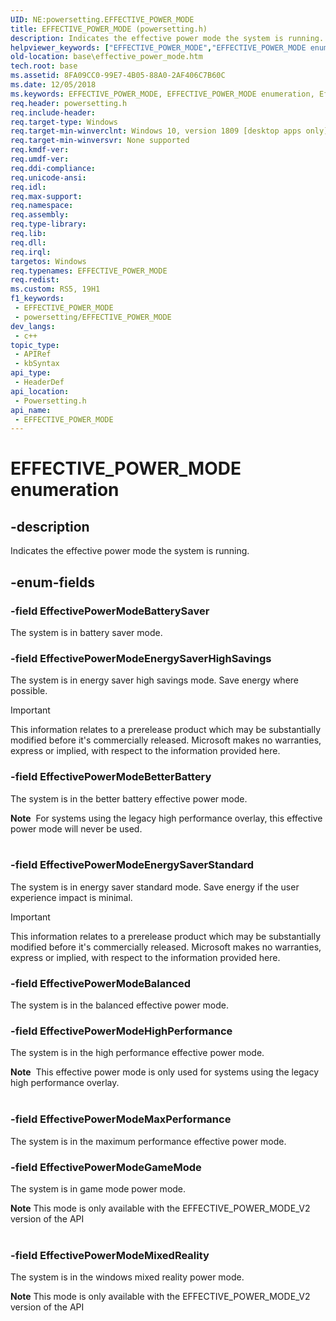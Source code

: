 ```yaml
---
UID: NE:powersetting.EFFECTIVE_POWER_MODE
title: EFFECTIVE_POWER_MODE (powersetting.h)
description: Indicates the effective power mode the system is running.
helpviewer_keywords: ["EFFECTIVE_POWER_MODE","EFFECTIVE_POWER_MODE enumeration","EffectivePowerModeBalanced","EffectivePowerModeBatterySaver","EffectivePowerModeEnergySaverHighSavings","EffectivePowerModeBetterBattery","EffectivePowerModeEnergySaverStandard","EffectivePowerModeHighPerformance","EffectivePowerModeInvalid","EffectivePowerModeMaxPerformance","base.effective_power_mode","powersetting/EFFECTIVE_POWER_MODE","powersetting/EffectivePowerModeBalanced","powersetting/EffectivePowerModeBatterySaver","powersetting/EffectivePowerModeBetterBattery","powersetting/EffectivePowerModeHighPerformance","powersetting/EffectivePowerModeInvalid","powersetting/EffectivePowerModeMaxPerformance","powersetting/EffectivePowerModeEnergySaverStandard","powersetting/EffectivePowerModeEnergySaverHighSavings"]
old-location: base\effective_power_mode.htm
tech.root: base
ms.assetid: 8FA09CC0-99E7-4B05-88A0-2AF406C7B60C
ms.date: 12/05/2018
ms.keywords: EFFECTIVE_POWER_MODE, EFFECTIVE_POWER_MODE enumeration, EffectivePowerModeBalanced, EffectivePowerModeBatterySaver,EffectivePowerModeEnergySaverStandard, EffectivePowerModeBetterBattery,EffectivePowerModeEnergySaverHighSavings, EffectivePowerModeHighPerformance, EffectivePowerModeInvalid, EffectivePowerModeMaxPerformance, base.effective_power_mode, powersetting/EFFECTIVE_POWER_MODE, powersetting/EffectivePowerModeBalanced, powersetting/EffectivePowerModeBatterySaver, powersetting/EffectivePowerModeBetterBattery, powersetting/EffectivePowerModeHighPerformance, powersetting/EffectivePowerModeInvalid, powersetting/EffectivePowerModeMaxPerformance,powersetting/EffectivePowerModeEnergySaverStandard, powersetting/EffectivePowerModeEnergySaverHighSavings
req.header: powersetting.h
req.include-header: 
req.target-type: Windows
req.target-min-winverclnt: Windows 10, version 1809 [desktop apps only]
req.target-min-winversvr: None supported
req.kmdf-ver: 
req.umdf-ver: 
req.ddi-compliance: 
req.unicode-ansi: 
req.idl: 
req.max-support: 
req.namespace: 
req.assembly: 
req.type-library: 
req.lib: 
req.dll: 
req.irql: 
targetos: Windows
req.typenames: EFFECTIVE_POWER_MODE
req.redist: 
ms.custom: RS5, 19H1
f1_keywords:
 - EFFECTIVE_POWER_MODE
 - powersetting/EFFECTIVE_POWER_MODE
dev_langs:
 - c++
topic_type:
 - APIRef
 - kbSyntax
api_type:
 - HeaderDef
api_location:
 - Powersetting.h
api_name:
 - EFFECTIVE_POWER_MODE
---
```


# EFFECTIVE_POWER_MODE enumeration


## -description

Indicates the effective power mode the system is running.

## -enum-fields

### -field EffectivePowerModeBatterySaver

The system is in battery saver mode.

### -field EffectivePowerModeEnergySaverHighSavings

The system is in energy saver high savings mode. Save energy where possible.

> [!IMPORTANT]
> This information relates to a prerelease product which may be substantially modified before it's commercially released. Microsoft makes no warranties, express or implied, with respect to the information provided here.

### -field EffectivePowerModeBetterBattery

The system is in the better battery effective power mode. 

<div class="alert"><b>Note</b>  For systems using the legacy high performance overlay, this effective power mode will never be used.</div>
<div> </div>

### -field EffectivePowerModeEnergySaverStandard 

The system is in energy saver standard mode. Save energy if the user experience impact is minimal.

> [!IMPORTANT]
> This information relates to a prerelease product which may be substantially modified before it's commercially released. Microsoft makes no warranties, express or implied, with respect to the information provided here.

### -field EffectivePowerModeBalanced

The system is in the balanced effective power mode.

### -field EffectivePowerModeHighPerformance

The system is in the high performance effective power mode. 

<div class="alert"><b>Note</b>  This effective power mode is only used for systems using the legacy high performance overlay.</div>
<div> </div>

### -field EffectivePowerModeMaxPerformance

The system is in the maximum performance effective power mode.

### -field EffectivePowerModeGameMode

The system is in game mode power mode. 

<div class="alert"><b>Note</b> This mode is only available with the EFFECTIVE_POWER_MODE_V2 version of the API </div>
<div> </div>

### -field EffectivePowerModeMixedReality

The system is in the windows mixed reality power mode. 

<div class="alert"><b>Note</b> This mode is only available with the EFFECTIVE_POWER_MODE_V2 version of the API </div>
<div> </div>

